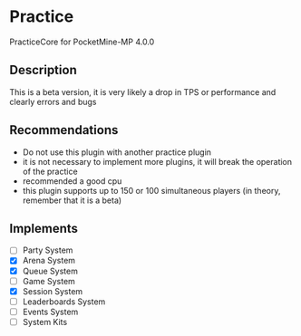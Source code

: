 # Practice
PracticeCore for PocketMine-MP 4.0.0
## Description
This is a beta version, it is very likely a drop in TPS or performance and clearly errors and bugs

## Recommendations
- Do not use this plugin with another practice plugin
- it is not necessary to implement more plugins, it will break the operation of the practice
- recommended a good cpu
- this plugin supports up to 150 or 100 simultaneous players (in theory, remember that it is a beta)

## Implements
 - [ ] Party System
 - [x] Arena System
 - [x] Queue System
 - [ ] Game System
 - [x] Session System
 - [ ] Leaderboards System
 - [ ] Events System
 - [ ] System Kits

<!--
━━━━━━━
Plugin Information:

- Author: SrClau
- Version: 1.0.0
- API: 4.x.x
- Download:

Author Information:

- Github: https://github.com/iSrDxv
- Discord: SrClau#4460
- Discord Server: https://discord.gg/VPb6fBczp9

━━━━━━━
-->
